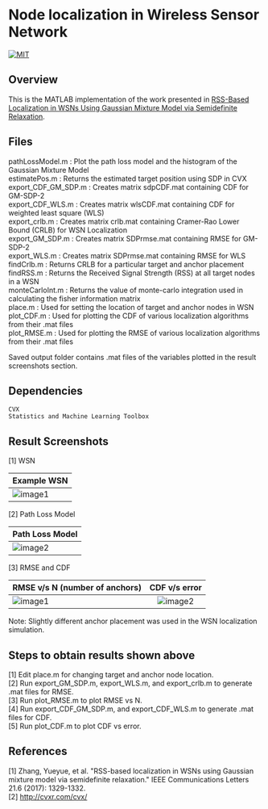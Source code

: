 # Node localization in Wireless Sensor Network

[![MIT](https://img.shields.io/badge/license-MIT-brightgreen.svg)](https://github.com/kritiksoman/WSN-Localization/blob/master/LICENSE)

## Overview
This is the MATLAB implementation of the work presented in [RSS-Based Localization in WSNs Using Gaussian Mixture Model via Semidefinite Relaxation](https://ieeexplore.ieee.org/abstract/document/7847378/).

## Files
pathLossModel.m : Plot the path loss model and the histogram of the Gaussian Mixture Model <br/>
estimatePos.m : Returns the estimated target position using SDP in CVX<br/>
export_CDF_GM_SDP.m : Creates matrix sdpCDF.mat containing CDF for GM-SDP-2<br/>
export_CDF_WLS.m : Creates matrix wlsCDF.mat containing CDF for weighted least square (WLS)<br/>
export_crlb.m : Creates matrix crlb.mat containing Cramer-Rao Lower Bound (CRLB) for WSN Localization<br/>
export_GM_SDP.m : Creates matrix SDPrmse.mat containing RMSE for GM-SDP-2<br/>
export_WLS.m : Creates matrix SDPrmse.mat containing RMSE for WLS<br/>
findCrlb.m : Returns CRLB for a particular target and anchor placement <br/>
findRSS.m : Returns the Received Signal Strength (RSS) at all target nodes in a WSN<br/>
monteCarloInt.m : Returns the value of monte-carlo integration used in calculating the fisher information matrix<br/>
place.m : Used for setting the location of target and anchor nodes in WSN<br/>
plot_CDF.m : Used for plotting the CDF of various localization algorithms from their .mat files<br/>
plot_RMSE.m : Used for plotting the RMSE of various localization algorithms from their .mat files<br/>

Saved output folder contains .mat files of the variables plotted in the result screenshots section.

## Dependencies
```
CVX
Statistics and Machine Learning Toolbox
```

## Result Screenshots

[1] WSN <br/>

| Example WSN|
| ------------- |
|![image1](https://github.com/kritiksoman/WSN-Localization/blob/master/results/WSN.png)| 

[2] Path Loss Model<br/>

|Path Loss Model|
| ------------- |
|![image2](https://github.com/kritiksoman/WSN-Localization/blob/master/results/PathLoss.png) |

[3] RMSE and CDF<br/>

| RMSE v/s N (number of anchors) | CDF v/s error|
| ------------- |:-------------:| 
|![image1](https://github.com/kritiksoman/WSN-Localization/blob/master/results/RMSE.png)| ![image2](https://github.com/kritiksoman/WSN-Localization/blob/master/results/CDF.png) |

Note: Slightly different anchor placement was used in the WSN localization simulation.

## Steps to obtain results shown above
[1] Edit place.m for changing target and anchor node location.<br/>
[2] Run export_GM_SDP.m, export_WLS.m, and export_crlb.m to generate .mat files for RMSE.<br/>
[3] Run plot_RMSE.m to plot RMSE vs N.<br/>
[4] Run export_CDF_GM_SDP.m, and export_CDF_WLS.m to generate .mat files for CDF.<br/>
[5] Run plot_CDF.m to plot CDF vs error.<br/>

## References
[1] Zhang, Yueyue, et al. "RSS-based localization in WSNs using Gaussian mixture model via semidefinite relaxation." IEEE Communications Letters 21.6 (2017): 1329-1332.<br/>
[2] http://cvxr.com/cvx/
